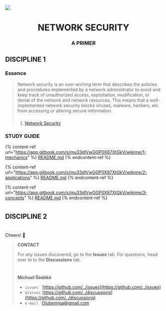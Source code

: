 <!--
[ file: README.md ] =======================================================================

[ description     ] -----------------------------------------------------------------------

	.md file containing educational material for network security.

[ explanation     ] -----------------------------------------------------------------------

	the purpose of this .md file is to be a primer on network security. it is divided into
	mechanics, applications, and concepts. mechanics focuses on technique, applications
	focuses on practical use cases, and concepts focuses on theory. each are designed to
	help beginners gradually become well versed in network security.
-->

<!--banner: [1920 x 620]-->
<img src="https://www.littlesun365.com/assets/uploads/1920x620/2018030709120852305.jpg"/>
<h1 align="center"> NETWORK SECURITY </h1>
<h3 align="center"> A PRIMER </h2>

<!--discipline-1-->

## DISCIPLINE 1

### Essence

> Network security is an over-arching term that describes the policies and procedures implemented by a network administrator
> to avoid and keep track of unauthorized access, exploitation, modification, or denial of the network and network resources.
> This means that a well-implemented network security blocks viruses, malware, hackers, etc. from accessing or altering secure
> information.
>
> ###
>
> 1. [Network Security](https://www.techopedia.com/definition/24783/network-security)

### STUDY GUIDE

<!--mechanics-->

{% content-ref url="https://app.gitbook.com/s/mu33dlVwGGP0X87XtGkV/wikime/1-mechanics" %}
[README.md](WIKIME/1-mechanics/README.md)
{% endcontent-ref %}

<!--applications-->

{% content-ref url="https://app.gitbook.com/s/mu33dlVwGGP0X87XtGkV/wikime/2-applications" %}
[README.md](WIKIME/2-applications/README.md)
{% endcontent-ref %}

<!--concpets-->

{% content-ref url="https://app.gitbook.com/s/mu33dlVwGGP0X87XtGkV/wikime/3-concepts" %}
[README.md](WIKIME/3-concepts/README.md)
{% endcontent-ref %}

#

<!--discipline-2-->
## DISCIPLINE 2

#

<!--contact-->
Cheers! 👋
> **CONTACT**
>
> For any issues discovered, go to the **Issues** tab. For questions, head over to
> to the **Discussions** tab.
> #
> **Michael Šòdéké**
> - `issues ` [https://github.com/../issues](https://github.com/../issues)
> - `discuss` [https://github.com/../discussions](https://github.com/../discussions)
> - `e-mail ` Olubemiga@gmail.com
